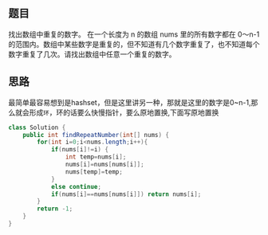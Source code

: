 ## 题目
找出数组中重复的数字。
在一个长度为 n 的数组 nums 里的所有数字都在 0～n-1 的范围内。数组中某些数字是重复的，但不知道有几个数字重复了，也不知道每个数字重复了几次。请找出数组中任意一个重复的数字。
## 思路
最简单最容易想到是hashset，但是这里讲另一种，那就是这里的数字是0~n-1,那么就会形成`环`，环的话要么快慢指针，要么原地置换,下面写原地置换
```java
class Solution {
    public int findRepeatNumber(int[] nums) {
        for(int i=0;i<nums.length;i++){
            if(nums[i]!=i) {
                int temp=nums[i];
                nums[i]=nums[nums[i]];
                nums[temp]=temp;
            }
            else continue;
            if(nums[i]==nums[nums[i]]) return nums[i];
        }
        return -1;
    }
}
```
